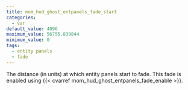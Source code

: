 ```yaml
---
title: mom_hud_ghost_entpanels_fade_start
categories:
  - var
default_value: 4096
maximum_value: 56755.839844
minimum_value: 0
tags:
  - entity panels
  - fade
---
```


The distance (in units) at which entity panels start to fade. This fade is enabled using {{< cvarref mom_hud_ghost_entpanels_fade_enable >}}.
